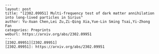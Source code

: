     ---
    layout: post
    title: "[2302.09951] Multi-frequency test of dark matter annihilation into long-lived particles in Sirius"
    author: Yu-Xuan Chen,Lei Zu,Zi-Qing Xia,Yue-Lin Sming Tsai,Yi-Zhong Fan
    categories: Preprints
    weburl: https://arxiv.org/abs/2302.09951
    ---
    [2302.09951][2302.09951]
    [2302.09951]: https://arxiv.org/abs/2302.09951
